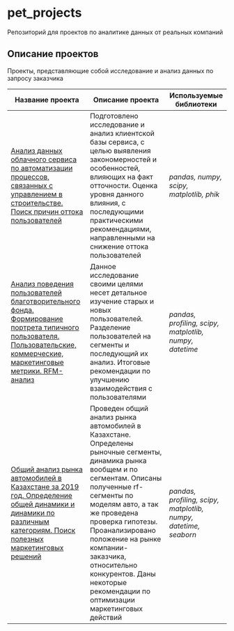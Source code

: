 # pet_projects
Репозиторий для проектов по аналитике данных от реальных компаний
## Описание проектов
Проекты, представляющие собой исследование и анализ данных по запросу заказчика

| Название проекта                          | Описание проекта                             | Используемые библиотеки |
| --- | --- | --- |
| [Анализ данных облачного сервиса по автоматизации процессов, связанных с управлением в строительстве. Поиск причин оттока пользователей](https://github.com/trueOG24/pet_projects/tree/main/Анализ%20оттока%20клиентов%20облачного%20сервиса%20для%20автоматизации%20управления%20строительством%20и%20ремонтом) | Подготовлено исследование и анализ клиентской базы сервиса, с целью выявления закономерностей и особенностей, влияющих на факт отточности. Оценка уровня данного влияния, с последующими практическими рекомендациями, направленными на снижение оттока пользователей | *pandas, numpy, scipy, matplotlib, phik* |
| [Анализ поведения пользователей благотворительного фонда. Формирование портрета типичного пользователя. Пользовательские, коммерческие, маркетинговые метрики. RFM-анализ](https://github.com/trueOG24/pet_projects/tree/main/Анализ%20поведения%20пользователей%20благотворительного%20фонда) | Данное исследование своими целями несет детальное изучение старых и новых пользователей. Разделение пользователей на сегменты и последующий их анализ. Итоговые рекомендации по улучшению взаимодействия с пользователями | *pandas, profiling, scipy, matplotlib, numpy, datetime* |
| [Общий анализ рынка автомобилей в Казахстане за 2019 год. Определение общей динамики и динамики по различным категориям. Поиск полезных маркетинговых решений](https://github.com/trueOG24/pet_projects/tree/main/Анализ%20автомобильного%20рынка) | Проведен общий анализ рынка автомобилей в Казахстане. Определены рыночные сегменты, динамика рынка вообщем и по сегментам. Описаны полученные rf-сегменты по моделям авто, а так же проведена проверка гипотезы. Проанализировано положение на рынке компании-заказчика, относительно конкурентов. Даны некоторые рекомендации по оптимизации маркетинговых действий | *pandas, profiling, scipy, matplotlib, numpy, datetime, seaborn* |
